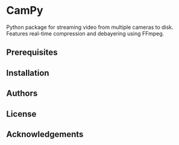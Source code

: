 # CamPy
Python package for streaming video from multiple cameras to disk. Features real-time compression and debayering using FFmpeg.

## Prerequisites

## Installation

## Authors

## License

## Acknowledgements
